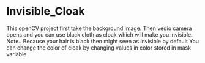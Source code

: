 # Invisible_Cloak
This openCV project first take the background image.
Then vedio camera opens and you can use black cloth as cloak which will make you invisible.
Note.. Because your hair is black then might seen as invisible by default
You can change the color of cloak by changing values in color stored in mask variable 
